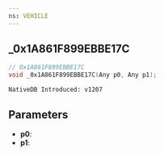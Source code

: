 ```yaml
---
ns: VEHICLE
---
```

## _0x1A861F899EBBE17C

```c
// 0x1A861F899EBBE17C
void _0x1A861F899EBBE17C(Any p0, Any p1);
```

```
NativeDB Introduced: v1207
```

## Parameters
* **p0**:
* **p1**:
